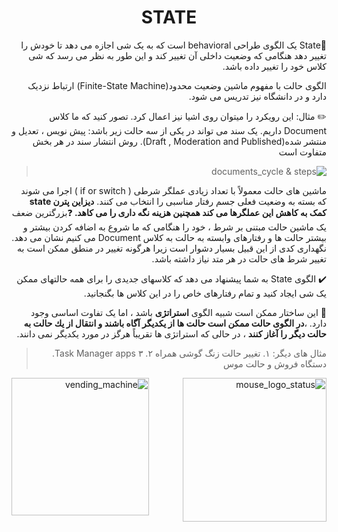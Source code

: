 <h1 style="text-align: center;">STATE</h1>

<div dir ="rtl">

:star2:State یک الگوی طراحی behavioral است که به یک شی اجازه می دهد تا خودش را تغییر دهد هنگامی که وضعیت داخلی آن تغییر کند و این طور به نظر می رسد که شی کلاس خود را تغییر داده باشد.


الگوی حالت با مفهوم ماشین وضعیت محدود(Finite-State Machine) ارتباط نزدیک دارد و در دانشگاه نیز تدریس  می شود.

:pencil2: مثال:
 این رویکرد را میتوان روی اشیا نیز اعمال کرد. تصور کنید که ما کلاس Document داریم. یک سند می تواند در یکی از سه حالت زیر باشد:
  پیش نویس ، تعدیل و منتشر شده(Draft , Moderation and Published). روش انتشار سند در هر بخش متفاوت است

>![documents_cycle & steps](https://refactoring.guru/images/patterns/diagrams/state/problem2-en.png?id=8a3cb79b309a9d832762)

ماشین های حالت معمولاً با تعداد زیادی عملگر شرطی ( if or switch ) اجرا می شوند که بسته به وضعیت فعلی جسم رفتار مناسبی را انتخاب می کنند. <strong>دیزاین پترن state کمک به کاهش این عملگرها می کند همچنین هزینه نگه داری را می کاهد.
</strong>
:question:بزرگترین ضعف یک ماشین حالت مبتنی بر شرط ، خود را  هنگامی که ما شروع به اضافه کردن بیشتر و بیشتر حالت ها و رفتارهای وابسته به حالت به کلاس Document می کنیم نشان می دهد. نگهداری کدی از این قبیل بسیار دشوار است زیرا هرگونه تغییر در منطق ممکن است به تغییر شرط های حالت در هر متد نیاز داشته باشد.

:heavy_check_mark: الگوی State به شما پیشنهاد می دهد که کلاسهای جدیدی را برای همه حالتهای ممکن یک شی ایجاد کنید و تمام رفتارهای خاص  را در این کلاس ها بگنجانید.

:key:  این ساختار ممکن است شبیه الگوی <b>استراتژی</b> باشد ، اما یک تفاوت اساسی وجود دارد.  ،**در الگوی حالت ممكن است حالت ها از یكدیگر آگاه باشند و انتقال از یك حالت به حالت دیگر را آغاز كنند**  ، در حالی كه استراتژی ها تقریباً هرگز در مورد یكدیگر نمی دانند.





>  مثال های دیگر:
۱.  تغییر حالت زنگ گوشی همراه
    ۲. Task Manager apps
   ۳.  دستگاه فروش و حالت موس
   
<img style="float: left;" 
   src="https://sourcemaking.com/files/v2/content/patterns/State_example1.png?id=8baa1be293a1de79a6a7" alt="vending_machine" width="220"/>


<img style="float: right;" src=https://slidetodoc.com/presentation_image/71c4b8154a8cb2476ad7034c8aa11996/image-24.jpg alt=mouse_logo_status width= "230" />
